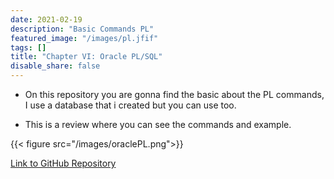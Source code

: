 ```yaml
---
date: 2021-02-19
description: "Basic Commands PL"
featured_image: "/images/pl.jfif"
tags: []
title: "Chapter VI: Oracle PL/SQL"
disable_share: false
---
```


* On this repository you are gonna find the basic about the PL commands, I use a database that i created but you can use too.

* This is a review where you can see the commands and example.

{{< figure src="/images/oraclePL.png">}}

[Link to GitHub Repository](https://github.com/Eric-BR2001/Oracle-DBA_SQL-AND-PLSQL-Basic-)
